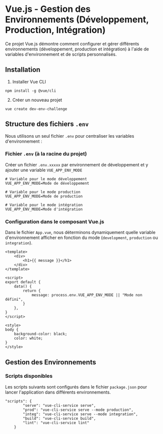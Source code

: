 
# Vue.js - Gestion des Environnements (Développement, Production, Intégration)

Ce projet Vue.js démontre comment configurer et gérer différents environnements (développement, production et intégration) à l'aide de variables d'environnement et de scripts personnalisés.

## Installation

1. Installer Vue CLI
```
npm install -g @vue/cli
```

2. Créer un nouveau projet
```
vue create dev-env-challenge
```

## Structure des fichiers `.env`

Nous utilisons un seul fichier `.env` pour centraliser les variables d'environnement :

### Fichier `.env` (à la racine du projet)

Créer un fichier `.env.xxxxx` par environnement de développement et y ajouter une variable `VUE_APP_ENV_MODE`

```env
# Variable pour le mode développement
VUE_APP_ENV_MODE=Mode de développement

# Variable pour le mode production
VUE_APP_ENV_MODE=Mode de production

# Variable pour le mode intégration
VUE_APP_ENV_MODE=Mode d'intégration
```

### Configuration dans le composant Vue.js

Dans le fichier `App.vue`, nous déterminons dynamiquement quelle variable d'environnement afficher en fonction du mode (`development`, `production` ou `integration`).

```vue
<template>
    <div>
        <h1>{{ message }}</h1>
    </div>
</template>

<script>
export default {
    data() {
        return {
            message: process.env.VUE_APP_ENV_MODE || "Mode non défini",
        }
    },
}
</script>

<style>
body {
    background-color: black;
    color: white;
}
</style>
```

## Gestion des Environnements

### Scripts disponibles

Les scripts suivants sont configurés dans le fichier `package.json` pour lancer l'application dans différents environnements.

```
"scripts": {
        "serve": "vue-cli-service serve",
        "prod": "vue-cli-service serve --mode production",  
        "integ": "vue-cli-service serve --mode integration",  
        "build": "vue-cli-service build",
        "lint": "vue-cli-service lint"
    }
```